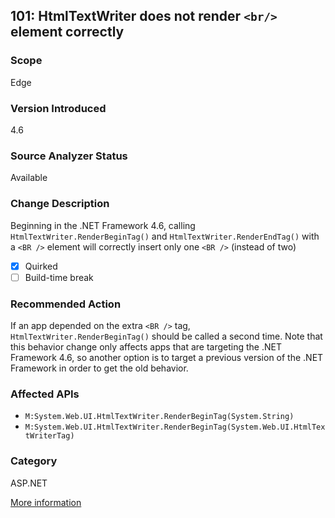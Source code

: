 ## 101: HtmlTextWriter does not render `<br/>` element correctly

### Scope
Edge

### Version Introduced
4.6

### Source Analyzer Status
Available

### Change Description
Beginning in the .NET Framework 4.6, calling `HtmlTextWriter.RenderBeginTag()` and `HtmlTextWriter.RenderEndTag()` with a `<BR />` element will correctly insert only one `<BR />` (instead of two)

- [x] Quirked
- [ ] Build-time break

### Recommended Action
If an app depended on the extra `<BR />` tag, `HtmlTextWriter.RenderBeginTag()` should be called a second time. Note that this behavior change only affects apps that are targeting the .NET Framework 4.6, so another option is to target a previous version of the .NET Framework in order to get the old behavior.

### Affected APIs
* `M:System.Web.UI.HtmlTextWriter.RenderBeginTag(System.String)`
* `M:System.Web.UI.HtmlTextWriter.RenderBeginTag(System.Web.UI.HtmlTextWriterTag)`

### Category
ASP.NET

[More information](http://connect.microsoft.com/VisualStudio/feedback/details/813061/htmltextwriter-does-not-render-br-element-correctly)
